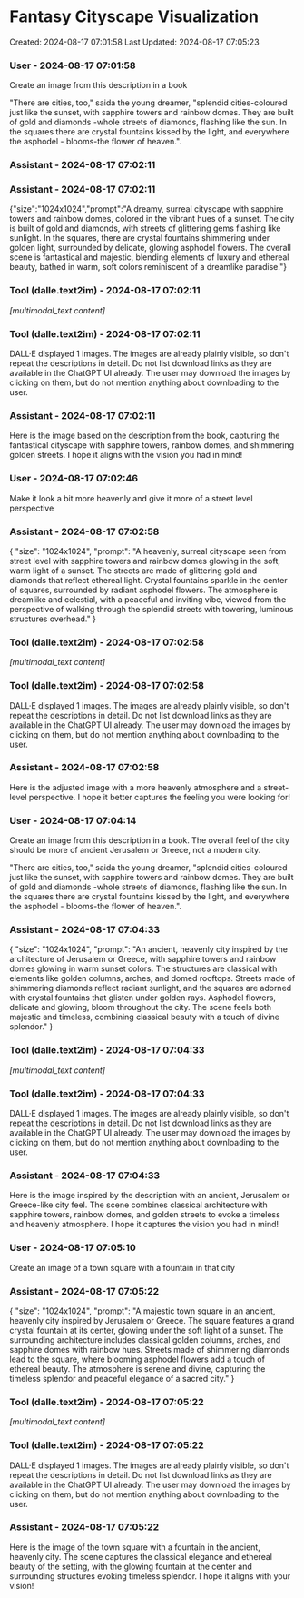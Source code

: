 # Fantasy Cityscape Visualization

Created: 2024-08-17 07:01:58
Last Updated: 2024-08-17 07:05:23

### User - 2024-08-17 07:01:58

Create an image from this description in a book

"There are cities, too," saida the young dreamer, "splendid cities-coloured just like the sunset, with sapphire towers and rainbow domes. They are built of gold and diamonds -whole streets of diamonds, flashing like the sun. In the squares there are crystal fountains kissed by the light, and everywhere the asphodel - blooms-the flower of heaven.".

### Assistant - 2024-08-17 07:02:11



### Assistant - 2024-08-17 07:02:11

{"size":"1024x1024","prompt":"A dreamy, surreal cityscape with sapphire towers and rainbow domes, colored in the vibrant hues of a sunset. The city is built of gold and diamonds, with streets of glittering gems flashing like sunlight. In the squares, there are crystal fountains shimmering under golden light, surrounded by delicate, glowing asphodel flowers. The overall scene is fantastical and majestic, blending elements of luxury and ethereal beauty, bathed in warm, soft colors reminiscent of a dreamlike paradise."}

### Tool (dalle.text2im) - 2024-08-17 07:02:11

*[multimodal_text content]*

### Tool (dalle.text2im) - 2024-08-17 07:02:11


DALL·E displayed 1 images. The images are already plainly visible, so don't repeat the descriptions in detail. Do not list download links as they are available in the ChatGPT UI already. The user may download the images by clicking on them, but do not mention anything about downloading to the user.

### Assistant - 2024-08-17 07:02:11

Here is the image based on the description from the book, capturing the fantastical cityscape with sapphire towers, rainbow domes, and shimmering golden streets. I hope it aligns with the vision you had in mind!

### User - 2024-08-17 07:02:46

Make it look a bit more heavenly and give it more of a street level perspective

### Assistant - 2024-08-17 07:02:58

{
  "size": "1024x1024",
  "prompt": "A heavenly, surreal cityscape seen from street level with sapphire towers and rainbow domes glowing in the soft, warm light of a sunset. The streets are made of glittering gold and diamonds that reflect ethereal light. Crystal fountains sparkle in the center of squares, surrounded by radiant asphodel flowers. The atmosphere is dreamlike and celestial, with a peaceful and inviting vibe, viewed from the perspective of walking through the splendid streets with towering, luminous structures overhead."
}

### Tool (dalle.text2im) - 2024-08-17 07:02:58

*[multimodal_text content]*

### Tool (dalle.text2im) - 2024-08-17 07:02:58


DALL·E displayed 1 images. The images are already plainly visible, so don't repeat the descriptions in detail. Do not list download links as they are available in the ChatGPT UI already. The user may download the images by clicking on them, but do not mention anything about downloading to the user.

### Assistant - 2024-08-17 07:02:58

Here is the adjusted image with a more heavenly atmosphere and a street-level perspective. I hope it better captures the feeling you were looking for!

### User - 2024-08-17 07:04:14

Create an image from this description in a book. The overall feel of the city should be more of ancient Jerusalem or Greece, not a modern city.

"There are cities, too," saida the young dreamer, "splendid cities-coloured just like the sunset, with sapphire towers and rainbow domes. They are built of gold and diamonds -whole streets of diamonds, flashing like the sun. In the squares there are crystal fountains kissed by the light, and everywhere the asphodel - blooms-the flower of heaven.".

### Assistant - 2024-08-17 07:04:33

{
  "size": "1024x1024",
  "prompt": "An ancient, heavenly city inspired by the architecture of Jerusalem or Greece, with sapphire towers and rainbow domes glowing in warm sunset colors. The structures are classical with elements like golden columns, arches, and domed rooftops. Streets made of shimmering diamonds reflect radiant sunlight, and the squares are adorned with crystal fountains that glisten under golden rays. Asphodel flowers, delicate and glowing, bloom throughout the city. The scene feels both majestic and timeless, combining classical beauty with a touch of divine splendor."
}

### Tool (dalle.text2im) - 2024-08-17 07:04:33

*[multimodal_text content]*

### Tool (dalle.text2im) - 2024-08-17 07:04:33


DALL·E displayed 1 images. The images are already plainly visible, so don't repeat the descriptions in detail. Do not list download links as they are available in the ChatGPT UI already. The user may download the images by clicking on them, but do not mention anything about downloading to the user.

### Assistant - 2024-08-17 07:04:33

Here is the image inspired by the description with an ancient, Jerusalem or Greece-like city feel. The scene combines classical architecture with sapphire towers, rainbow domes, and golden streets to evoke a timeless and heavenly atmosphere. I hope it captures the vision you had in mind!

### User - 2024-08-17 07:05:10

Create an image of a town square with a fountain in that city 

### Assistant - 2024-08-17 07:05:22

{
  "size": "1024x1024",
  "prompt": "A majestic town square in an ancient, heavenly city inspired by Jerusalem or Greece. The square features a grand crystal fountain at its center, glowing under the soft light of a sunset. The surrounding architecture includes classical golden columns, arches, and sapphire domes with rainbow hues. Streets made of shimmering diamonds lead to the square, where blooming asphodel flowers add a touch of ethereal beauty. The atmosphere is serene and divine, capturing the timeless splendor and peaceful elegance of a sacred city."
}

### Tool (dalle.text2im) - 2024-08-17 07:05:22

*[multimodal_text content]*

### Tool (dalle.text2im) - 2024-08-17 07:05:22


DALL·E displayed 1 images. The images are already plainly visible, so don't repeat the descriptions in detail. Do not list download links as they are available in the ChatGPT UI already. The user may download the images by clicking on them, but do not mention anything about downloading to the user.

### Assistant - 2024-08-17 07:05:22

Here is the image of the town square with a fountain in the ancient, heavenly city. The scene captures the classical elegance and ethereal beauty of the setting, with the glowing fountain at the center and surrounding structures evoking timeless splendor. I hope it aligns with your vision!

